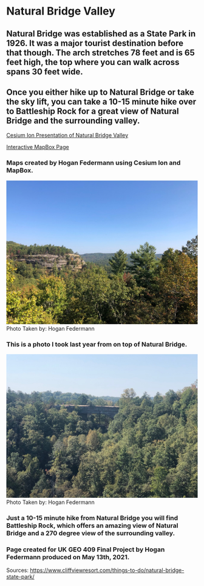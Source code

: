 
# Natural Bridge Valley

## Natural Bridge was established as a State Park in 1926. It was a major tourist destination before that though. The arch stretches 78 feet and is 65 feet high, the top where you can walk across spans 30 feet wide.

## Once you either hike up to Natural Bridge or take the sky lift, you can take a 10-15 minute hike over to Battleship Rock for a great view of Natural Bridge and the surrounding valley.


[Cesium Ion Presentation of Natural Bridge Valley](slideshow/index.html)

[Interactive MapBox Page](map/index.html)

### Maps created by Hogan Federmann using Cesium Ion and MapBox.




![View of Battleship Rock From Atop Natural Bridge](BattleshipRock.jpg)
Photo Taken by: Hogan Federmann
### This is a photo I took last year from on top of Natural Bridge.

![View of Natural Bridge From Atop Battleship Rock](NaturalBridge.jpg)
Photo Taken by: Hogan Federmann
### Just a 10-15 minute hike from Natural Bridge you will find Battleship Rock, which offers an amazing view of Natural Bridge and a 270 degree view of the surrounding valley.


### Page created for UK GEO 409 Final Project by Hogan Federmann produced on May 13th, 2021.

Sources:
https://www.cliffviewresort.com/things-to-do/natural-bridge-state-park/